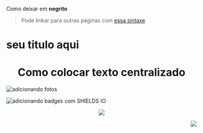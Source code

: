 Como deixar em **negrito**

> Pode linkar para outras páginas com [essa sintaxe](https://www.linkedin.com/in/igor-moura-b06605205/)

# seu titulo aqui

<h1 align="center">Como colocar texto centralizado</h1>

![adicionando fotos](https://user-images.githubusercontent.com/90483859/214435815-b9bbbcbc-c3b8-45b1-bca6-7a2754a1ddb9.jpg)

![adicionando badges com SHIELDS IO](https://img.shields.io/badge/STATUS-EM%20DESENVOLVIMENTO-<COLOR>GREEN)
<p align="center">
<img href="Centralizando badges" src="https://img.shields.io/badge/STATUS-EM%20DESENVOLVIMENTO-<COLOR>GREEN"/>
</p>

<p align="right">
<img href="margem a direita badges" src="https://img.shields.io/badge/STATUS-EM%20DESENVOLVIMENTO-<COLOR>GREEN"/>
</p>
